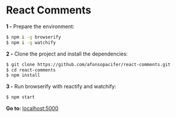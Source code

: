 # React Comments

**1 -** Prepare the environment:

```sh
$ npm i -g browserify
$ npm i -g watchify
```

**2 -** Clone the project and install the dependencies:

```sh
$ git clone https://github.com/afonsopacifer/react-comments.git
$ cd react-comments
$ npm install
```
**3 -** Run browserify with reactify and watchify:

```sh
$ npm start
```

**Go to:** [localhost:5000](http://localhost:5000/)
